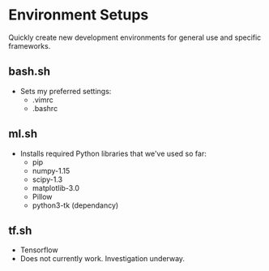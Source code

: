 # Environment Setups
Quickly create new development environments for general use and specific frameworks.
## bash.sh
* Sets my preferred settings:
    * .vimrc
    * .bashrc

## ml.sh
* Installs required Python libraries that we've used so far:
    * pip
    * numpy-1.15
    * scipy-1.3
    * matplotlib-3.0
    * Pillow
    * python3-tk (dependancy)

## tf.sh
* Tensorflow
* Does not currently work. Investigation underway.
